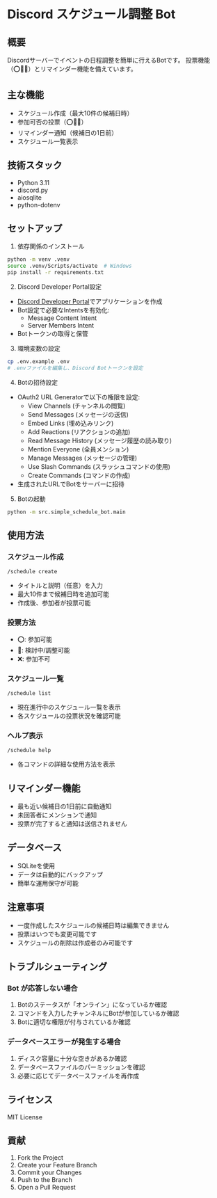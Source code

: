 # Discord スケジュール調整 Bot

## 概要
Discordサーバーでイベントの日程調整を簡単に行えるBotです。
投票機能（⭕🔺❌）とリマインダー機能を備えています。

## 主な機能
- スケジュール作成（最大10件の候補日時）
- 参加可否の投票（⭕🔺❌）
- リマインダー通知（候補日の1日前）
- スケジュール一覧表示

## 技術スタック
- Python 3.11
- discord.py
- aiosqlite
- python-dotenv

## セットアップ
1. 依存関係のインストール
```bash
python -m venv .venv
source .venv/Scripts/activate  # Windows
pip install -r requirements.txt
```

2. Discord Developer Portal設定
- [Discord Developer Portal](https://discord.com/developers/applications)でアプリケーションを作成
- Bot設定で必要なIntentsを有効化:
  - Message Content Intent
  - Server Members Intent
- Botトークンの取得と保管

3. 環境変数の設定
```bash
cp .env.example .env
# .envファイルを編集し、Discord Botトークンを設定
```

4. Botの招待設定
- OAuth2 URL Generatorで以下の権限を設定:
  - View Channels (チャンネルの閲覧)
  - Send Messages (メッセージの送信)
  - Embed Links (埋め込みリンク)
  - Add Reactions (リアクションの追加)
  - Read Message History (メッセージ履歴の読み取り)
  - Mention Everyone (全員メンション)
  - Manage Messages (メッセージの管理)
  - Use Slash Commands (スラッシュコマンドの使用)
  - Create Commands (コマンドの作成)
- 生成されたURLでBotをサーバーに招待

5. Botの起動
```bash
python -m src.simple_schedule_bot.main
```

## 使用方法
### スケジュール作成
```
/schedule create
```
- タイトルと説明（任意）を入力
- 最大10件まで候補日時を追加可能
- 作成後、参加者が投票可能

### 投票方法
- ⭕: 参加可能
- 🔺: 検討中/調整可能
- ❌: 参加不可

### スケジュール一覧
```
/schedule list
```
- 現在進行中のスケジュール一覧を表示
- 各スケジュールの投票状況を確認可能

### ヘルプ表示
```
/schedule help
```
- 各コマンドの詳細な使用方法を表示

## リマインダー機能
- 最も近い候補日の1日前に自動通知
- 未回答者にメンションで通知
- 投票が完了すると通知は送信されません

## データベース
- SQLiteを使用
- データは自動的にバックアップ
- 簡単な運用保守が可能

## 注意事項
- 一度作成したスケジュールの候補日時は編集できません
- 投票はいつでも変更可能です
- スケジュールの削除は作成者のみ可能です

## トラブルシューティング
### Bot が応答しない場合
1. Botのステータスが「オンライン」になっているか確認
2. コマンドを入力したチャンネルにBotが参加しているか確認
3. Botに適切な権限が付与されているか確認

### データベースエラーが発生する場合
1. ディスク容量に十分な空きがあるか確認
2. データベースファイルのパーミッションを確認
3. 必要に応じてデータベースファイルを再作成

## ライセンス
MIT License

## 貢献
1. Fork the Project
2. Create your Feature Branch
3. Commit your Changes
4. Push to the Branch
5. Open a Pull Request
